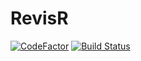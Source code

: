 # RevisR

[![CodeFactor](https://www.codefactor.io/repository/github/davwheat/revisr/badge)](https://www.codefactor.io/repository/github/davwheat/revisr)
[![Build Status](https://travis-ci.com/davwheat/RevisR.svg?token=tqKFJ9p5FdsofwY26QJ2&branch=master)](https://travis-ci.com/davwheat/RevisR)
